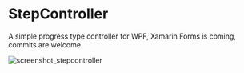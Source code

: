 # StepController
A simple progress type controller for WPF, Xamarin Forms is coming, commits are welcome

![screenshot_stepcontroller](
        StepController/screenshot.png
      )
